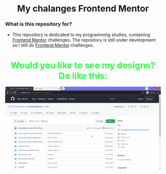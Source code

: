 <h1 align="center">My chalanges Frontend Mentor</h1>

### What is this repository for?

* This repository is dedicated to my programming studies, containing [Frontend Mentor](https://www.frontendmentor.io/) challenges. The repository is still under development as I still do [Frontend Mentor](https://www.frontendmentor.io/) challenges.<br/>
 
###

<h1 align="center" style="color: #3f4;">Would you like to see my designs? Do like this:</h1>
<div align="center"><img src="./how-to-use.gif" alt="How to use"/></div>
